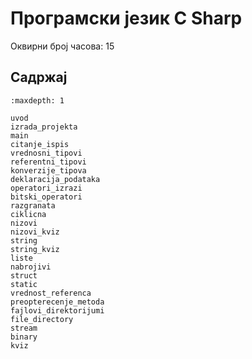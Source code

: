 # Програмски језик C Sharp

Оквирни број часова: 15

## Садржај

```{toctree}
:maxdepth: 1

uvod
izrada_projekta
main
citanje_ispis
vrednosni_tipovi
referentni_tipovi
konverzije_tipova
deklaracija_podataka
operatori_izrazi
bitski_operatori
razgranata
ciklicna
nizovi
nizovi_kviz
string
string_kviz
liste
nabrojivi
struct
static
vrednost_referenca
preopterecenje_metoda
fajlovi_direktorijumi
file_directory
stream
binary
kviz
```
